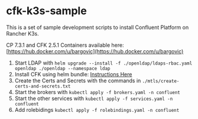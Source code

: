 # cfk-k3s-sample

This is a set of sample development scripts to install Confluent Platform on Rancher K3s.

CP 7.3.1 and CFK 2.5.1 Containers available here: [https://hub.docker.com/u/bargovic](https://hub.docker.com/u/bargovic)

1. Start LDAP with ```helm upgrade --install -f ./openldap/ldaps-rbac.yaml openldap ./openldap --namespace ldap```
2. Install CFK using helm bundle: [Instructions Here](https://docs.confluent.io/operator/current/co-deploy-cfk.html#deploy-co-using-the-download-bundle)
3. Create the Certs and Secrets with the commands in ```./mtls/create-certs-and-secrets.txt```
4. Start the brokers with ```kubectl apply -f brokers.yaml -n confluent```
5. Start the other services with ```kubectl apply -f services.yaml -n confluent```
6. Add rolebidings  ```kubectl apply -f rolebindings.yaml -n confluent```

